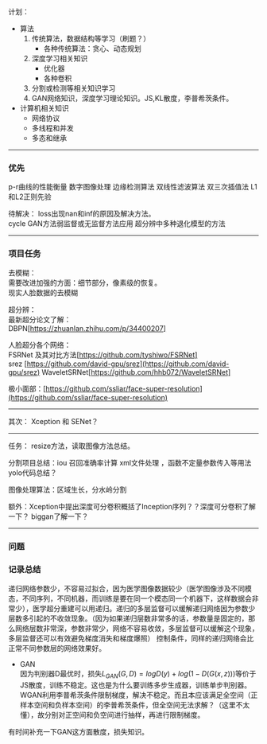 
计划： 
- 算法
	1. 传统算法，数据结构等学习（刷题？）
		 - 各种传统算法：贪心、动态规划
	2. 深度学习相关知识
		-  优化器
		-  各种卷积
	3. 分割或检测等相关知识学习  
	4. GAN网络知识，深度学习理论知识。JS,KL散度，李普希茨条件。
- 计算机相关知识
  - 网络协议
  - 多线程和并发
  - 多态和继承



--------------
### 优先
p-r曲线的性能衡量
数字图像处理 边缘检测算法
双线性滤波算法
双三次插值法
L1和L2正则先验  

待解决：
loss出现nan和inf的原因及解决方法。  
cycle GAN方法弱监督或无监督方法应用
超分辨中多种退化模型的方法  

---
### 项目任务
去模糊：  
需要改进加强的方面：细节部分，像素级的恢复。  
现实人脸数据的去模糊  

超分辨：  
最新超分论文了解：  
DBPN[https://zhuanlan.zhihu.com/p/34400207]  

人脸超分各个网络：  
FSRNet  及其对比方法[https://github.com/tyshiwo/FSRNet]  
srez [https://github.com/david-gpu/srez](https://github.com/david-gpu/srez)
WaveletSRNet[https://github.com/hhb072/WaveletSRNet]

极小面部：[https://github.com/ssliar/face-super-resolution](https://github.com/ssliar/face-super-resolution)

------
其次：
Xception 和 SENet？

-----
任务：
resize方法，读取图像方法总结。

分割项目总结：iou 召回准确率计算   xml文件处理   ，函数不定量参数传入等用法
yolo代码总结？

图像处理算法：区域生长，分水岭分割
 
额外：Xception中提出深度可分卷积概括了Inception序列？？深度可分卷积了解一下？
biggan了解一下？

----
### 问题 


### 记录总结 
递归网络参数少，不容易过拟合，因为医学图像数据较少（医学图像涉及不同模态，不同序列，不同机器，而训练是要在同一个模态同一个机器下，这样数据会非常少），医学超分重建可以用递归。递归的多层监督可以缓解递归网络因为参数少层数多引起的不收敛现象。（因为如果递归层数非常多的话，参数量是固定的，那么网络层数非常深，参数非常少，网络不容易收敛，多层监督可以缓解这个现象，多层监督还可以有效避免梯度消失和梯度爆照）
控制条件，同样的递归网络会比正常不同参数层的网络效果好。

- GAN  
  因为判别器D最优时，损失$L_{GAN}(G,D)=logD(y)+log(1−D(G(x,z)))$等价于JS散度，训练不稳定。这也是为什么要训练多步生成器，训练单步判别器。  
  WGAN利用李普希茨条件限制梯度，解决不稳定。而且本应该满足全空间（正样本空间和负样本空间）的李普希茨条件，但全空间无法求解？（这里不太懂），故分别对正空间和负空间进行抽样，再进行限制梯度。  

有时间补充一下GAN这方面散度，损失知识。
<!--stackedit_data:
eyJoaXN0b3J5IjpbMTk3NTcwMjQ4NSwyMTE2MzgwMDAwLC02MT
Y1NTU2NTksLTMyNTYwMjgxNCwxMzUwMTMyNzkxLDE3NjcwMzY5
NDAsMTg0Njg1NzE4OSwtNzE3NzEwNjEsLTU2NjU2MzQ1Miw0Mz
I2NDgzMDAsNDE5MzgzMCw4NTYwOTAzNTksLTc5OTQwMjg0Niwx
OTkwNjE1Mzc3LC0xOTU5MTUyNDksLTY4MTE4NzAxNCwzNjc3MT
Q4MzYsLTg3ODE5MzEwMSw3MDk3ODY5NDEsMTEyMjg0NzI4OV19

-->